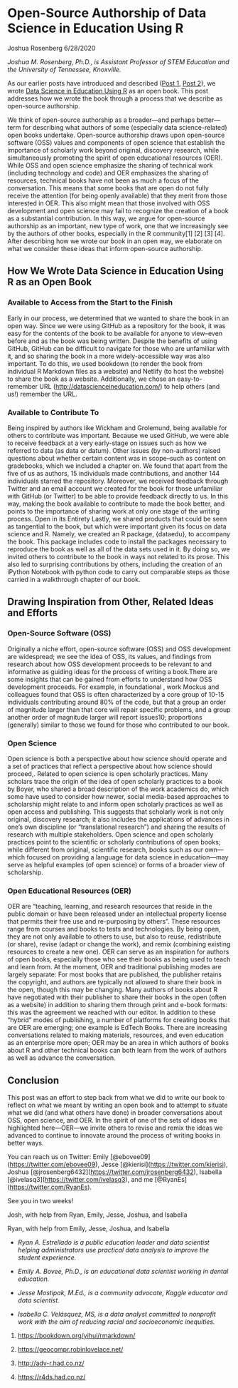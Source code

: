 Open-Source Authorship of Data Science in Education Using R
================
Joshua Rosenberg
6/28/2020

*Joshua M. Rosenberg, Ph.D., is Assistant Professor of STEM Education
and the University of Tennessee, Knoxville.*

As our earlier posts have introduced and described
([Post 1](https://rviews.rstudio.com/2020/05/26/community-and-collaboration-writing-our-book-in-the-open/),
[Post 2](https://rviews.rstudio.com/2020/06/11/learning-r-with-education-datasets/)),
we wrote [Data Science in Education Using
R](http://datascienceineducation.com/) as an open book. This post
addresses how we wrote the book through a process that we describe as
open-source authorship.

We think of open-source authorship as a broader—and perhaps better—term
for describing what authors of some (especially data science-related)
open books undertake. Open-source authorship draws upon open-source
software (OSS) values and components of open science that establish the
importance of scholarly work beyond original, discovery research, while
simultaneously promoting the spirit of open educational resources (OER).
While OSS and open science emphasize the sharing of technical work
(including technology and code) and OER emphasizes the sharing of
resources, technical books have not been as much a focus of the
conversation. This means that some books that are open do not fully
receive the attention (for being openly available) that they merit from
those interested in OER. This also might mean that those involved with
OSS development and open science may fail to recognize the creation of a
book as a substantial contribution. In this way, we argue for
open-source authorship as an important, new type of work, one that we
increasingly see by the authors of other books, especially in the R
community\[1\] \[2\] \[3\] \[4\]. After describing how we wrote our book
in an open way, we elaborate on what we consider these ideas that inform
open-source authorship.

## How We Wrote Data Science in Education Using R as an Open Book

### Available to Access from the Start to the Finish

Early in our process, we determined that we wanted to share the book in
an open way. Since we were using GitHub as a repository for the book, it
was easy for the contents of the book to be available for anyone to
view–even before and as the book was being written. Despite the
benefits of using GitHub, GitHub can be difficult to navigate for those
who are unfamiliar with it, and so sharing the book in a more
widely-accessible way was also important. To do this, we used bookdown
(to render the book from individual R Markdown files as a website) and
Netlify (to host the website) to share the book as a website.
Additionally, we chose an easy-to-remember URL
(<http://datascienceineducation.com/>) to help others (and us\!)
remember the URL.

### Available to Contribute To

Being inspired by authors like Wickham and Grolemund, being available
for others to contribute was important. Because we used GitHub, we were
able to receive feedback at a very early-stage on issues such as how we
referred to data (as data or datum). Other issues (by non-authors)
raised questions about whether certain content was in scope–such as
content on gradebooks, which we included a chapter on. We found that
apart from the five of us as authors, 15 individuals made contributions,
and another 144 individuals starred the repository. Moreover, we
received feedback through Twitter and an email account we created for
the book for those unfamiliar with GitHub (or Twitter) to be able to
provide feedback directly to us. In this way, making the book available
to contribute to made the book better, and points to the importance of
sharing work at only one stage of the writing process. Open in its
Entirety Lastly, we shared products that could be seen as tangential to
the book, but which were important given its focus on data science and
R. Namely, we created an R package, {dataedu}, to accompany the book.
This package includes code to install the packages necessary to
reproduce the book as well as all of the data sets used in it. By doing
so, we invited others to contribute to the book in ways not related to
its prose. This also led to surprising contributions by others,
including the creation of an iPython Notebook with python code to carry
out comparable steps as those carried in a walkthrough chapter of our
book.

## Drawing Inspiration from Other, Related Ideas and Efforts

### Open-Source Software (OSS)

Originally a niche effort, open-source software (OSS) and OSS
development are widespread; we see the idea of OSS, its values, and
findings from research about how OSS development proceeds to be relevant
to and informative as guiding ideas for the process of writing a
book.There are some insights that can be gained from efforts to
understand how OSS development proceeds. For example, in foundational ,
work Mockus and colleagues found that OSS is often characterized by a
core group of 10-15 individuals contributing around 80% of the code, but
that a group an order of magnitude larger than that core will repair
specific problems, and a group another order of magnitude larger will
report issues10; proportions (generally) similar to those we found for
those who contributed to our book.

### Open Science

Open science is both a perspective about how science should operate and
a set of practices that reflect a perspective about how science should
proceed,. Related to open science is open scholarly practices. Many
scholars trace the origin of the idea of open scholarly practices to a
book by Boyer, who shared a broad description of the work academics do,
which some have used to consider how newer, social media-based
approaches to scholarship might relate to and inform open scholarly
practices as well as open access and publishing. This suggests that
scholarly work is not only original, discovery research; it also
includes the applications of advances in one’s own discipline (or
“translational research”) and sharing the results of research with
multiple stakeholders. Open science and open scholarly practices point
to the scientific or scholarly contributions of open books; while
different from original, scientific research, books such as our
own—which focused on providing a language for data science in
education—may serve as helpful examples (of open science) or forms of a
broader view of scholarship.

### Open Educational Resources (OER)

OER are “teaching, learning, and research resources that reside in the
public domain or have been released under an intellectual property
license that permits their free use and re-purposing by others”. These
resources range from courses and books to tests and technologies. By
being open, they are not only available to others to use, but also to
reuse, redistribute (or share), revise (adapt or change the work), and
remix (combining existing resources to create a new one). OER can serve
as an inspiration for authors of open books, especially those who see
their books as being used to teach and learn from. At the moment, OER
and traditional publishing modes are largely separate: For most books
that are published, the publisher retains the copyright, and authors are
typically not allowed to share their book in the open, though this may
be changing. Many authors of books about R have negotiated with their
publisher to share their books in the open (often as a website) in
addition to sharing them through print and e-book formats: this was the
agreement we reached with our editor. In addition to these “hybrid”
modes of publishing, a number of platforms for creating books that are
OER are emerging; one example is EdTech Books. There are increasing
conversations related to making materials, resources, and even education
as an enterprise more open; OER may be an area in which authors of books
about R and other technical books can both learn from the work of
authors as well as advance the conversation.

## Conclusion

This post was an effort to step back from what we did to write our book
to reflect on what we meant by writing an open book and to attempt to
situate what we did (and what others have done) in broader conversations
about OSS, open science, and OER. In the spirit of one of the sets of
ideas we highlighted here—OER—we invite others to revise and remix the
ideas we advanced to continue to innovate around the process of writing
books in better ways.

You can reach us on Twitter: Emily
\[@ebovee09\](<https://twitter.com/ebovee09>), Jesse
\[@kierisi\](<https://twitter.com/kierisi>), Joshua
\[@jrosenberg6432\](<https://twitter.com/jrosenberg6432>), Isabella
\[@ivelasq3\](<https://twitter.com/ivelasq3>), and me
\[@RyanEs\](<https://twitter.com/RyanEs>).

See you in two weeks\!

Josh, with help from Ryan, Emily, Jesse, Joshua, and Isabella

Ryan, with help from Emily, Jesse, Joshua, and Isabella

  - *Ryan A. Estrellado is a public education leader and data scientist
    helping administrators use practical data analysis to improve the
    student experience.*

  - *Emily A. Bovee, Ph.D., is an educational data scientist working in
    dental education.*

  - *Jesse Mostipak, M.Ed., is a community advocate, Kaggle educator and
    data scientist.*

  - *Isabella C. Velásquez, MS, is a data analyst committed to nonprofit
    work with the aim of reducing racial and socioeconomic inequities.*

<!-- end list -->

1.  <https://bookdown.org/yihui/rmarkdown/>

2.  <https://geocompr.robinlovelace.net/>

3.  <http://adv-r.had.co.nz/>

4.  <https://r4ds.had.co.nz/>
